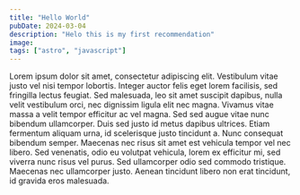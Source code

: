 ```yaml
---
title: "Hello World"
pubDate: 2024-03-04
description: "Helo this is my first recommendation"
image:
tags: ["astro", "javascript"]
---
```


Lorem ipsum dolor sit amet, consectetur adipiscing elit. Vestibulum vitae justo vel nisi tempor lobortis. Integer auctor felis eget lorem facilisis, sed fringilla lectus feugiat. Sed malesuada, leo sit amet suscipit dapibus, nulla velit vestibulum orci, nec dignissim ligula elit nec magna. Vivamus vitae massa a velit tempor efficitur ac vel magna. Sed sed augue vitae nunc bibendum ullamcorper. Duis sed justo id metus dapibus ultrices. Etiam fermentum aliquam urna, id scelerisque justo tincidunt a. Nunc consequat bibendum semper. Maecenas nec risus sit amet est vehicula tempor vel nec libero. Sed venenatis, odio eu volutpat vehicula, lorem ex efficitur mi, sed viverra nunc risus vel purus. Sed ullamcorper odio sed commodo tristique. Maecenas nec ullamcorper justo. Aenean tincidunt libero non erat tincidunt, id gravida eros malesuada.